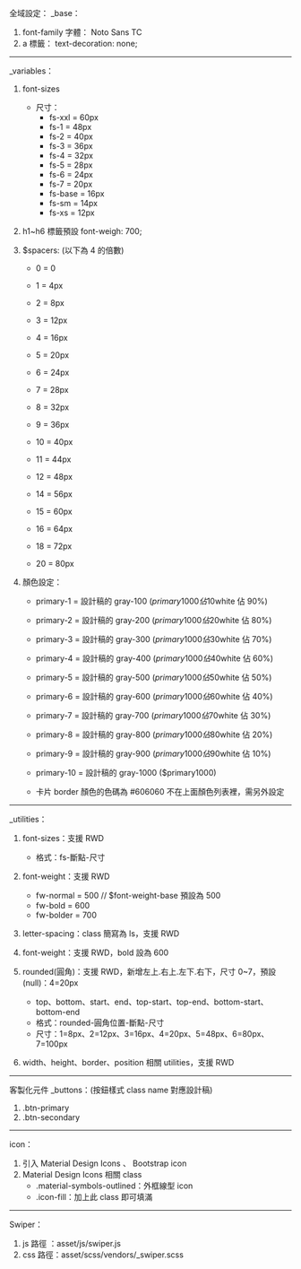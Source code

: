 全域設定：
\_base：

1. font-family 字體： Noto Sans TC
2. a 標籤： text-decoration: none;

---

\_variables：<!-- 2024-09-18 新增 -->

1. font-sizes

   - 尺寸：
     - fs-xxl = 60px
     - fs-1 = 48px
     - fs-2 = 40px
     - fs-3 = 36px
     - fs-4 = 32px
     - fs-5 = 28px
     - fs-6 = 24px
     - fs-7 = 20px
     - fs-base = 16px
     - fs-sm = 14px
     - fs-xs = 12px

<!-- 2024-09-19 新增 -->

2. h1~h6 標籤預設 font-weigh: 700;

3. $spacers: (以下為 4 的倍數)

   - 0 = 0
   - 1 = 4px
   - 2 = 8px
   - 3 = 12px
   - 4 = 16px
   - 5 = 20px
   - 6 = 24px
   - 7 = 28px
   - 8 = 32px
   - 9 = 36px
   - 10 = 40px
   - 11 = 44px
   - 12 = 48px

   - 14 = 56px
   - 15 = 60px
   - 16 = 64px

   - 18 = 72px
   - 20 = 80px

4. 顏色設定：

   - primary-1 = 設計稿的 gray-100 ($primary1000 佔 10%；$white 佔 90%)
   - primary-2 = 設計稿的 gray-200 ($primary1000 佔 20%；$white 佔 80%)
   - primary-3 = 設計稿的 gray-300 ($primary1000 佔 30%；$white 佔 70%)
   - primary-4 = 設計稿的 gray-400 ($primary1000 佔 40%；$white 佔 60%)
   - primary-5 = 設計稿的 gray-500 ($primary1000 佔 50%；$white 佔 50%)
   - primary-6 = 設計稿的 gray-600 ($primary1000 佔 60%；$white 佔 40%)
   - primary-7 = 設計稿的 gray-700 ($primary1000 佔 70%；$white 佔 30%)
   - primary-8 = 設計稿的 gray-800 ($primary1000 佔 80%；$white 佔 20%)
   - primary-9 = 設計稿的 gray-900 ($primary1000 佔 90%；$white 佔 10%)
   - primary-10 = 設計稿的 gray-1000 ($primary1000)

   - 卡片 border 顏色的色碼為 #606060 不在上面顏色列表裡，需另外設定

---

\_utilities：<!-- 2024-09-19 新增 -->

1. font-sizes：支援 RWD

   - 格式：fs-斷點-尺寸

2. font-weight：支援 RWD
   - fw-normal = 500 // $font-weight-base 預設為 500
   - fw-bold = 600
   - fw-bolder = 700
3. letter-spacing：class 簡寫為 ls，支援 RWD
4. font-weight：支援 RWD，bold 設為 600
5. rounded(圓角)：支援 RWD，新增左上.右上.左下.右下，尺寸 0~7，預設(null)：4=20px
   - top、bottom、start、end、top-start、top-end、bottom-start、bottom-end
   - 格式：rounded-圓角位置-斷點-尺寸
   - 尺寸：1=8px、2=12px、3=16px、4=20px、5=48px、6=80px、7=100px
6. width、height、border、position 相關 utilities，支援 RWD

---

客製化元件
\_buttons：(按鈕樣式 class name 對應設計稿)

1. .btn-primary
2. .btn-secondary

---

icon：<!-- 2024-09-19 新增 -->

1. 引入 Material Design Icons 、 Bootstrap icon
2. Material Design Icons 相關 class
   - .material-symbols-outlined：外框線型 icon
   - .icon-fill：加上此 class 即可填滿

---

Swiper：<!-- 2024-09-19 新增 -->

1. js 路徑 ：asset/js/swiper.js
2. css 路徑：asset/scss/vendors/\_swiper.scss
